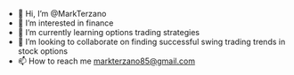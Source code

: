 - 👋 Hi, I’m @MarkTerzano
- 👀 I’m interested in finance
- 🌱 I’m currently learning options trading strategies
- 💞️ I’m looking to collaborate on finding successful swing trading trends in stock options
- 📫 How to reach me markterzano85@gmail.com

<!---
MarkTerzano/MarkTerzano is a ✨ special ✨ repository because its `README.md` (this file) appears on your GitHub profile.
You can click the Preview link to take a look at your changes.
--->
